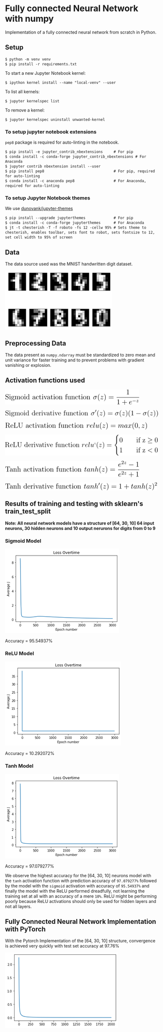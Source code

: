 # Fully connected Neural Network with numpy

Implementation of a fully connected neural network from scratch in Python.

## Setup

```shell
$ python -m venv venv
$ pip install -r requirements.txt
```

To start a new Jupyter Notebook kernel:

```shell
$ ipython kernel install --name "local-venv" --user
```

To list all kernels:

```shell
$ jupyter kernelspec list
```

To remove a kernel:

```shell
$ jupyter kernelspec uninstall unwanted-kernel
```

### To setup jupyter notebook extensions

`pep8` package is required for auto-linting in the notebook.

```shell
$ pip install -e jupyter_contrib_nbextensions     # For pip
$ conda install -c conda-forge jupyter_contrib_nbextensions # For Anaconda
$ jupyter contrib nbextension install --user
$ pip install pep8                                # For pip, required for auto-linting
$ conda install -c anaconda pep8                  # For Anaconda, required for auto-linting
```

### To setup Jupyter Notebook themes

We use [dunovank/jupyter-themes](https://github.com/dunovank/jupyter-themes)

```shell
$ pip install --upgrade jupyterthemes             # For pip
$ conda install -c conda-forge jupyterthemes      # For Anaconda
$ jt -t chesterish -T -f roboto -fs 12 -cellw 95% # Sets theme to chesterish, enables toolbar, sets font to robot, sets fontsize to 12, set cell width to 95% of screen
```

## Data

The data source used was the MNIST handwritten digit dataset.

![](img/mnist_digits.png)

## Preprocessing Data

The data present as `numpy.ndarray` must be standardized to zero mean and unit variance for faster training and to prevent problems with gradient vanishing or explosion.

## Activation functions used

![](img/sigmoid.png)

![](img/sigmoid_derivative.png)

![](img/relu.png)

![](img/relu_derivative.png)

![](img/tanh.png)

![](img/tanh_derivative.png)

## Results of training and testing with sklearn's train_test_split

**Note: All neural network models have a structure of [64, 30, 10] 64 input neurons, 30 hidden neurons and 10 output nerurons for digits from 0 to 9**

### Sigmoid Model

![](img/nn_sigmoid_loss_curve.png)

Accuracy = 95.54937%

### ReLU Model

![](img/nn_relu_loss_curve.png)

Accuracy = 10.292072%

### Tanh Model

![](img/nn_tanh_loss_curve.png)

Accuracy = 97.079277%

We observe the highest accuracy for the [64, 30, 10] neurons model with the `tanh` activation function with prediction accuracy of `97.079277%` followed by the model with the `sigmoid` activation with accuracy of `95.54937%` and finally the model with the ReLU performed dreadfully, not learning the training set at all with an accuracy of a mere `10%`. ReLU might be performing poorly because ReLU activations should only be used for hidden layers and not all layers.

## Fully Connected Neural Network Implementation with PyTorch

With the Pytorch Implementation of the [64, 30, 10] structure, convergence is achieved very quickly with test set accuracy at 97.76%

![](img/pytorch_loss.png)
